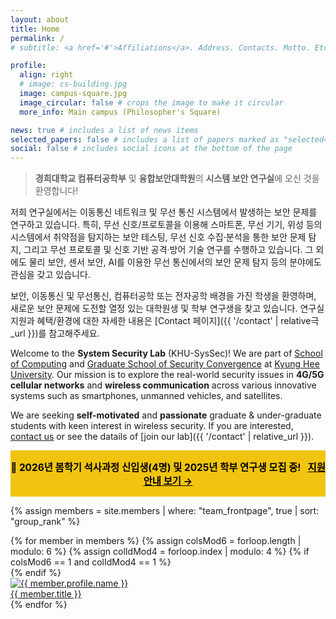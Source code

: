 ```yaml
---
layout: about
title: Home
permalink: /
# subtitle: <a href='#'>Affiliations</a>. Address. Contacts. Motto. Etc.

profile:
  align: right
  # image: cs-building.jpg
  image: campus-square.jpg
  image_circular: false # crops the image to make it circular
  more_info: Main campus (Philosopher's Square)

news: true # includes a list of news items
selected_papers: false # includes a list of papers marked as "selected={true}"
social: false # includes social icons at the bottom of the page
---
```


> **경희대학교 컴퓨터공학부** 및 **융합보안대학원**의 **시스템 보안 연구실**에 오신 것을 환영합니다! 

저희 연구실에서는 이동통신 네트워크 및 무선 통신 시스템에서 발생하는 보안 문제를 연구하고 있습니다.
특히, 무선 신호/프로토콜을 이용해 스마트폰, 무선 기기, 위성 등의 시스템에서 취약점을 탐지하는 보안 테스팅, 무선 신호 수집·분석을 통한 보안 문제 탐지, 그리고 무선 프로토콜 및 신호 기반 공격·방어 기술 연구를 수행하고 있습니다.
그 외에도 물리 보안, 센서 보안, AI를 이용한 무선 통신에서의 보안 문제 탐지 등의 분야에도 관심을 갖고 있습니다.

보안, 이동통신 및 무선통신, 컴퓨터공학 또는 전자공학 배경을 가진 학생을 환영하며, 새로운 보안 문제에 도전할 열정 있는 대학원생 및 학부 연구생을 찾고 있습니다.
연구실 지원과 혜택/환경에 대한 자세한 내용은 [Contact 페이지]({{ '/contact' | relative극_url }})를 참고해주세요. 

Welcome to the **System Security Lab** (KHU-SysSec)! 
We are part of [School of Computing](https://ce.khu.ac.kr/) and [Graduate School of Security Convergence](https://csec.khu.ac.kr) at [Kyung Hee University](https://www.khu.ac.kr/).
Our mission is to explore the real-world security issues in **4G/5G cellular networks** and **wireless communication** across various innovative systems such as smartphones, unmanned vehicles, and satellites. 

We are seeking **self-motivated** and **passionate** graduate & under-graduate students with keen interest in wireless security.
If you are interested, [contact us](mailto:cheoljunp@khu.ac.kr) or see the datails of [join our lab]({{ '/contact' | relative_url }}). 


<!-- 🔶 연구실 모집 공고 배너 시작 -->
<div class="announcement-banner" style="background-color: #f1c40f; padding: 15px 0; text-align: center; font-size: 1.1em; font-weight: bold; color: black;">
  🚀 <strong>2026년 봄학기 석사과정 신입생(4명) 및 2025년 학부 연구생 모집 중! </strong>&nbsp;
  <a href="{{ '/contact' | relative_url }}" style="color: black; text-decoration: underline;">지원 안내 보기 →</a>
</div>
<!-- 🔶 연구실 모집 공고 배너 끝 -->

{% assign members = site.members | where: "team_frontpage", true | sort: "group_rank" %}
<div class="d-flex flex-wrap align-content-stretch justify-content-center m-n2 pt-5 no-gutters">
    {% for member in members %}
        {% assign colsMod6 = forloop.length | modulo: 6 %}
        {% assign colIdMod4 = forloop.index | modulo: 4 %}
        {% if colsMod6 == 1 and colIdMod4 == 1 %}<div class="col-md-2 w-100"></div>{% endif %}
        <div class="col-6 col-sm-3 col-md-2 mb-3">
            <a href="{{ member.url | relative_url }}" class="no-decoration">
                <div class="card hoverable h-100 m-2">
                    <img src="{{ '/assets/img/' | append: member.profile.image | relative_url }}" class="card-img-top" alt="{{ member.profile.name }}" />
                    <div class="card-body p-2">
                        <div class="card-title m-0">{{ member.title }}</div>
                    </div>
                </div>
            </a>
        </div>
    {% endfor %}
</div>
